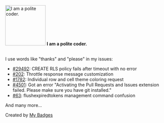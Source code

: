 <img src="https://my-badges.github.io/my-badges/polite-coder.png" alt="I am a polite coder." title="I am a polite coder." width="128">
<strong>I am a polite coder.</strong>
<br><br>

I use words like "thanks" and "please" in my issues:

- <a href="https://github.com/supabase/supabase/issues/29492">#29492</a>: CREATE RLS policy fails after timeout with no error
- <a href="https://github.com/eadwinCode/django-ninja-extra/issues/202">#202</a>: Throttle response message customization
- <a href="https://github.com/hoffstadt/DearPyGui/issues/1782">#1782</a>: Individual row and cell theme coloring request
- <a href="https://github.com/microsoft/vscode-pull-request-github/issues/4501">#4501</a>: Got an error "Activating the Pull Requests and Issues extension failed. Please make sure you have git installed."
- <a href="https://github.com/eadwinCode/django-ninja-jwt/issues/63">#63</a>: flushexpiredtokens management command confusion

 And many more...


Created by <a href="https://github.com/my-badges/my-badges">My Badges</a>